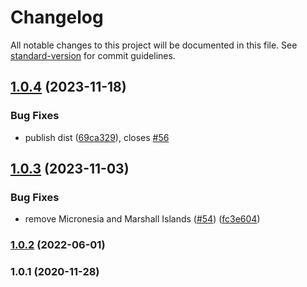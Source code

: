 # Changelog

All notable changes to this project will be documented in this file. See [standard-version](https://github.com/conventional-changelog/standard-version) for commit guidelines.

## [1.0.4](https://github.com/justinlettau/states-us/compare/v1.0.3...v1.0.4) (2023-11-18)


### Bug Fixes

* publish dist ([69ca329](https://github.com/justinlettau/states-us/commit/69ca3298d3b63411968e4aed9a3aba3688c0e3d3)), closes [#56](https://github.com/justinlettau/states-us/issues/56)

## [1.0.3](https://github.com/justinlettau/states-us/compare/v1.0.2...v1.0.3) (2023-11-03)


### Bug Fixes

* remove Micronesia and Marshall Islands ([#54](https://github.com/justinlettau/states-us/issues/54)) ([fc3e604](https://github.com/justinlettau/states-us/commit/fc3e6040cfe3974ea21e144b13e3b8cec256153c))

### [1.0.2](https://github.com/justinlettau/states-us/compare/v1.0.1...v1.0.2) (2022-06-01)

### 1.0.1 (2020-11-28)
